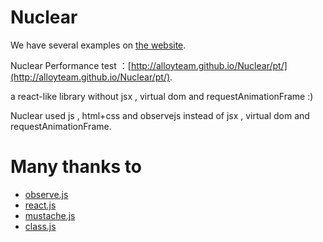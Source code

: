 # Nuclear

We have several examples on [the website](http://alloyteam.github.io/Nuclear/).

Nuclear Performance test ：[http://alloyteam.github.io/Nuclear/pt/](http://alloyteam.github.io/Nuclear/pt/).

a react-like library without jsx , virtual dom and requestAnimationFrame :)

Nuclear used js , html+css and observejs instead of jsx , virtual dom and requestAnimationFrame.

# Many thanks to
* [observe.js](https://github.com/kmdjs/observejs)
* [react.js](http://facebook.github.io/react/) 
* [mustache.js](https://github.com/janl/mustache.js) 
* [class.js](http://ejohn.org/blog/simple-javascript-inheritance/) 